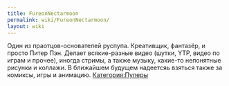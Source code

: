```yaml
---
title: FureonNectarmoon
permalink: wiki/FureonNectarmoon/
layout: wiki
---
```


Один из праотцов-основателей руспупа. Креативщик, фантазёр, и просто
Питер Пэн. Делает всякие-разные видео (шутки, YTP, видео по играм и
прочее), иногда стримы, а также музыку, какие-то непонятные рисунки и
коллажи. В ближайшем будущем надеетсяь взяться также за комиксы, игры и
анимацию. [Категория:Пуперы](Категория:Пуперы "wikilink")

